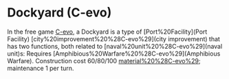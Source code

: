 # Dockyard (C-evo)

In the free game [C-evo](C-evo), a Dockyard is a type of [Port%20Facility](Port Facility) [city%20improvement%20%28C-evo%29](city improvement) that has two functions, both related to [naval%20unit%20%28C-evo%29](naval unit)s:
Requires [Amphibious%20Warfare%20%28C-evo%29](Amphibious Warfare). Construction cost 60/80/100 [material%20%28C-evo%29](material); maintenance 1 per turn.